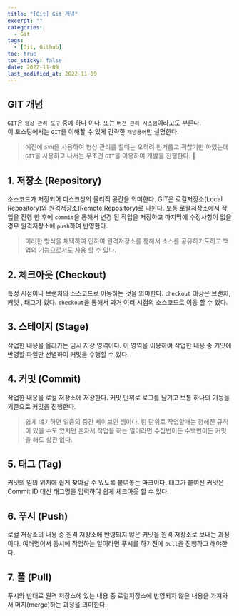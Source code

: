 ```yaml
---
title: "[Git] Git 개념"
excerpt: ""
categories:
  - Git
tags:
  - [Git, Github]
toc: true
toc_sticky: false
date: 2022-11-09
last_modified_at: 2022-11-09
---
```


## GIT 개념
`GIT`은 `형상 관리 도구` 중에 하나 이다. 또는 `버전 관리 시스템`이라고도 부른다.  
이 포스팅에서는 `GIT`을 이해할 수 있게 간략한 `개념용어`만 설명한다.

> 예전에 `SVN`을 사용하여 형상 관리를 할때는 오히려 번거롭고 귀찮기만 하였는데 `GIT`을 사용하고 나서는 무조건 `GIT`을 이용하여 개발을 진행한다. 🤣

## 1. 저장소 (Repository)
소스코드가 저장되어 디스크상의 물리적 공간을 의미한다. GIT은 로컬저장소(Local Repository)와 원격저장소(Remote Repository)로 나뉜다. 보통 로컬저장소에서 작업을 진행 한 후에 `commit`을 통해서 변경 된 작업을 저장하고 마지막에 수정사항이 없을 경우 원격저장소에 `push`하여 반영한다.

> 이러한 방식을 채택하여 인하여 원격저장소를 통해서 소스를 공유하기도하고 백업의 기능으로서도 사용 할 수 있다.

## 2. 체크아웃 (Checkout)
특정 시점이나 브랜치의 소스코드로 이동하는 것을 의미한다. `checkout` 대상은 브랜치, 커밋 , 태그가 있다. `checkout`을 통해서 과거 여러 시점의 소스코드로 이동 할 수 있다.

## 3. 스테이지 (Stage)
작업한 내용을 올라가는 임시 저장 영역이다. 이 영역을 이용하여 작업한 내용 중 커밋에 반영할 파일만 선별하여 커밋을 수행할 수 있다.

## 4. 커밋 (Commit)
작업한 내용을 로컬 저장소에 저장한다. 커밋 단위로 로그를 남기고 보통 하나의 기능을 기준으로 커밋을 진행한다. 

> 쉽게 얘기하면 일종의 중간 세이브인 셈이다. 팀 단위로 작업할때는 정해진 규칙이 있을 수도 있지만 혼자서 작업을 하는 일이라면 수십번이든 수백번이든 커밋을 해도 상관 없다.

## 5. 태그 (Tag)
커밋의 임의 위치에 쉽게 찾아갈 수 있도록 붙여놓는 마크이다. 태그가 붙여진 커밋은 Commit ID 대신 태그명을 입력하여 쉽게 체크아웃 할 수 있다.

## 6. 푸시 (Push)
로컬 저장소의 내용 중 원격 저장소에 반영되지 않은 커밋을 원격 저장소로 보내는 과정이다. 여러명이서 동시에 작업하는 일이라면 푸시를 하기전에 `pull`을 진행하고 해야한다.

## 7. 풀 (Pull)
푸시와 반대로 원격 저장소에 있는 내용 중 로컬저장소에 반영되지 않은 내용을 가져와서 머지(merge)하는 과정을 의미한다. 

